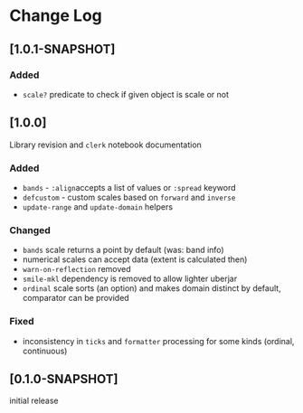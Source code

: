 # Change Log

## [1.0.1-SNAPSHOT]

### Added

* `scale?` predicate to check if given object is scale or not

## [1.0.0]

Library revision and `clerk` notebook documentation

### Added

* `bands` - `:align`accepts a list of values or `:spread` keyword
* `defcustom` - custom scales based on `forward` and `inverse`
* `update-range` and `update-domain` helpers

### Changed

* `bands` scale returns a point by default (was: band info)
* numerical scales can accept data (extent is calculated then)
* `warn-on-reflection` removed
* `smile-mkl` dependency is removed to allow lighter uberjar
* `ordinal` scale sorts (an option) and makes domain distinct by default, comparator can be provided

### Fixed

* inconsistency in `ticks` and `formatter` processing for some kinds (ordinal, continuous)

## [0.1.0-SNAPSHOT]

initial release
